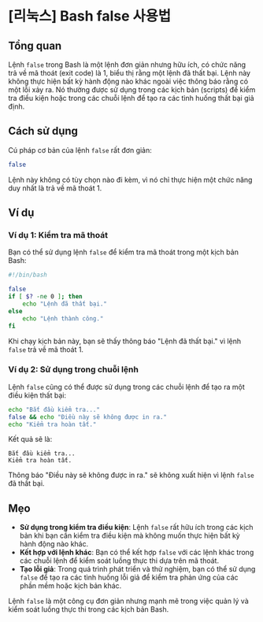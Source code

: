 # [리눅스] Bash false 사용법

## Tổng quan
Lệnh `false` trong Bash là một lệnh đơn giản nhưng hữu ích, có chức năng trả về mã thoát (exit code) là 1, biểu thị rằng một lệnh đã thất bại. Lệnh này không thực hiện bất kỳ hành động nào khác ngoài việc thông báo rằng có một lỗi xảy ra. Nó thường được sử dụng trong các kịch bản (scripts) để kiểm tra điều kiện hoặc trong các chuỗi lệnh để tạo ra các tình huống thất bại giả định.

## Cách sử dụng
Cú pháp cơ bản của lệnh `false` rất đơn giản:

```bash
false
```

Lệnh này không có tùy chọn nào đi kèm, vì nó chỉ thực hiện một chức năng duy nhất là trả về mã thoát 1.

## Ví dụ
### Ví dụ 1: Kiểm tra mã thoát
Bạn có thể sử dụng lệnh `false` để kiểm tra mã thoát trong một kịch bản Bash:

```bash
#!/bin/bash

false
if [ $? -ne 0 ]; then
    echo "Lệnh đã thất bại."
else
    echo "Lệnh thành công."
fi
```

Khi chạy kịch bản này, bạn sẽ thấy thông báo "Lệnh đã thất bại." vì lệnh `false` trả về mã thoát 1.

### Ví dụ 2: Sử dụng trong chuỗi lệnh
Lệnh `false` cũng có thể được sử dụng trong các chuỗi lệnh để tạo ra một điều kiện thất bại:

```bash
echo "Bắt đầu kiểm tra..."
false && echo "Điều này sẽ không được in ra."
echo "Kiểm tra hoàn tất."
```

Kết quả sẽ là:
```
Bắt đầu kiểm tra...
Kiểm tra hoàn tất.
```

Thông báo "Điều này sẽ không được in ra." sẽ không xuất hiện vì lệnh `false` đã thất bại.

## Mẹo
- **Sử dụng trong kiểm tra điều kiện**: Lệnh `false` rất hữu ích trong các kịch bản khi bạn cần kiểm tra điều kiện mà không muốn thực hiện bất kỳ hành động nào khác.
- **Kết hợp với lệnh khác**: Bạn có thể kết hợp `false` với các lệnh khác trong các chuỗi lệnh để kiểm soát luồng thực thi dựa trên mã thoát.
- **Tạo lỗi giả**: Trong quá trình phát triển và thử nghiệm, bạn có thể sử dụng `false` để tạo ra các tình huống lỗi giả để kiểm tra phản ứng của các phần mềm hoặc kịch bản khác.

Lệnh `false` là một công cụ đơn giản nhưng mạnh mẽ trong việc quản lý và kiểm soát luồng thực thi trong các kịch bản Bash.
